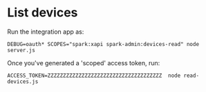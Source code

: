 # List devices

Run the integration app as:

```shell
DEBUG=oauth* SCOPES="spark:xapi spark-admin:devices-read" node server.js
```

Once you've generated a 'scoped' access token, run:

```shell
ACCESS_TOKEN=ZZZZZZZZZZZZZZZZZZZZZZZZZZZZZZZZZZZZZ  node read-devices.js
```
